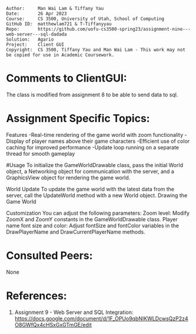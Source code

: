 ﻿```
Author:     Man Wai Lam & Tiffany Yau
Date:       26 Apr 2023
Course:     CS 3500, University of Utah, School of Computing
GitHub ID:  matthewlam721 & T-Tiffanyyau
Repo:       https://github.com/uofu-cs3500-spring23/assignment-nine---web-server---sql-dadada
Solution:   Agario
Project:    Client GUI
Copyright:  CS 3500, Tiffany Yau and Man Wai Lam - This work may not be copied for use in Academic Coursework.
```

# Comments to ClientGUI:
The class is modified from assignment 8 to be able to send data to sql.

# Assignment Specific Topics:
Features
-Real-time rendering of the game world with zoom functionality
-Display of player names above their game characters
-Efficient use of color caching for improved performance
-Update loop running on a separate thread for smooth gameplay

#Usage
To initialize the GameWorldDrawable class, pass the initial World object, a Networking object for communication with the server, 
and a GraphicsView object for rendering the game world.

World Update
To update the game world with the latest data from the server, call the UpdateWorld method with a new World object.
Drawing the Game World

Customization
You can adjust the following parameters:
Zoom level: Modify ZoomX and ZoomY constants in the GameWorldDrawable class.
Player name font size and color: Adjust fontSize and fontColor variables in the DrawPlayerName and DrawCurrentPlayerName methods.

# Consulted Peers:

None

# References:

1. Assignment 9 - Web Server and SQL Integration: https://docs.google.com/document/d/1F_OPUo9qbNIKWLDcwsQzP2z4O8GWfQx4cHSxGxGTmGE/edit